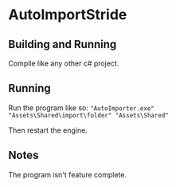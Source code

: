 # AutoImportStride
 
## Building and Running

Compile like any other c# project.

## Running

Run the program like so: `"AutoImporter.exe" "Assets\Shared\import\folder" "Assets\Shared"`

Then restart the engine.

## Notes

The program isn't feature complete.
